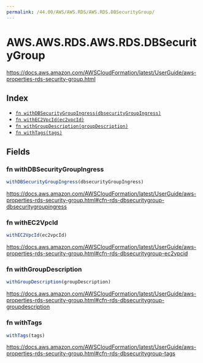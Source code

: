```yaml
---
permalink: /44.00/AWS/AWS.RDS/AWS.RDS.DBSecurityGroup/
---
```


# AWS.AWS.RDS.AWS.RDS.DBSecurityGroup

https://docs.aws.amazon.com/AWSCloudFormation/latest/UserGuide/aws-properties-rds-security-group.html

## Index

* [`fn withDBSecurityGroupIngress(dbsecurityGroupIngress)`](#fn-withdbsecuritygroupingress)
* [`fn withEC2VpcId(ec2vpcId)`](#fn-withec2vpcid)
* [`fn withGroupDescription(groupDescription)`](#fn-withgroupdescription)
* [`fn withTags(tags)`](#fn-withtags)

## Fields

### fn withDBSecurityGroupIngress

```ts
withDBSecurityGroupIngress(dbsecurityGroupIngress)
```

https://docs.aws.amazon.com/AWSCloudFormation/latest/UserGuide/aws-properties-rds-security-group.html#cfn-rds-dbsecuritygroup-dbsecuritygroupingress

### fn withEC2VpcId

```ts
withEC2VpcId(ec2vpcId)
```

https://docs.aws.amazon.com/AWSCloudFormation/latest/UserGuide/aws-properties-rds-security-group.html#cfn-rds-dbsecuritygroup-ec2vpcid

### fn withGroupDescription

```ts
withGroupDescription(groupDescription)
```

https://docs.aws.amazon.com/AWSCloudFormation/latest/UserGuide/aws-properties-rds-security-group.html#cfn-rds-dbsecuritygroup-groupdescription

### fn withTags

```ts
withTags(tags)
```

https://docs.aws.amazon.com/AWSCloudFormation/latest/UserGuide/aws-properties-rds-security-group.html#cfn-rds-dbsecuritygroup-tags